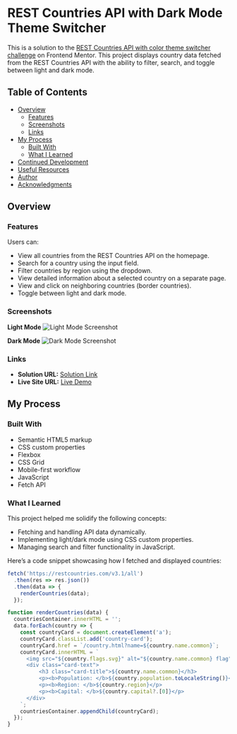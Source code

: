 # REST Countries API with Dark Mode Theme Switcher

This is a solution to the [REST Countries API with color theme switcher challenge](https://www.frontendmentor.io/challenges/rest-countries-api-with-color-theme-switcher-UXlZ9weE) on Frontend Mentor. This project displays country data fetched from the REST Countries API with the ability to filter, search, and toggle between light and dark mode.

## Table of Contents

- [Overview](#overview)
  - [Features](#features)
  - [Screenshots](#screenshots)
  - [Links](#links)
- [My Process](#my-process)
  - [Built With](#built-with)
  - [What I Learned](#what-i-learned)
- [Continued Development](#continued-development)
- [Useful Resources](#useful-resources)
- [Author](#author)
- [Acknowledgments](#acknowledgments)

## Overview

### Features

Users can:
- View all countries from the REST Countries API on the homepage.
- Search for a country using the input field.
- Filter countries by region using the dropdown.
- View detailed information about a selected country on a separate page.
- View and click on neighboring countries (border countries).
- Toggle between light and dark mode.

### Screenshots

**Light Mode**
![Light Mode Screenshot](path_to_light_mode_screenshot)

**Dark Mode**
![Dark Mode Screenshot](path_to_dark_mode_screenshot)

### Links

- **Solution URL:** [Solution Link](https://www.frontendmentor.io/solutions/your-solution-link)
- **Live Site URL:** [Live Demo](https://your-live-site-link)

## My Process

### Built With

- Semantic HTML5 markup
- CSS custom properties
- Flexbox
- CSS Grid
- Mobile-first workflow
- JavaScript
- Fetch API

### What I Learned

This project helped me solidify the following concepts:
- Fetching and handling API data dynamically.
- Implementing light/dark mode using CSS custom properties.
- Managing search and filter functionality in JavaScript.
  
Here’s a code snippet showcasing how I fetched and displayed countries:

```js
fetch('https://restcountries.com/v3.1/all')
  .then(res => res.json())
  .then(data => {
    renderCountries(data);
  });

function renderCountries(data) {
  countriesContainer.innerHTML = '';
  data.forEach(country => {
    const countryCard = document.createElement('a');
    countryCard.classList.add('country-card');
    countryCard.href = `/country.html?name=${country.name.common}`;
    countryCard.innerHTML = `
      <img src="${country.flags.svg}" alt="${country.name.common} flag" />
      <div class="card-text">
          <h3 class="card-title">${country.name.common}</h3>
          <p><b>Population: </b>${country.population.toLocaleString()}</p>
          <p><b>Region: </b>${country.region}</p>
          <p><b>Capital: </b>${country.capital?.[0]}</p>
      </div>
    `;
    countriesContainer.appendChild(countryCard);
  });
}
